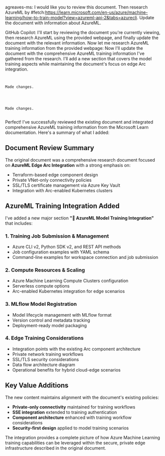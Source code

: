 agreaves-ms: I would like you to review this document. Then research AzureML by #fetch:https://learn.microsoft.com/en-us/azure/machine-learning/how-to-train-model?view=azureml-api-2&tabs=azurecli. Update the document with information about AzureML.

GitHub Copilot: I'll start by reviewing the document you're currently viewing, then research AzureML using the provided webpage, and finally update the document with the relevant information. Now let me research AzureML training information from the provided webpage: Now I'll update the document with the comprehensive AzureML training information I've gathered from the research. I'll add a new section that covers the model training aspects while maintaining the document's focus on edge Arc integration.
```


Made changes.


```

```


Made changes.


```
Perfect! I've successfully reviewed the existing document and integrated comprehensive AzureML training information from the Microsoft Learn documentation. Here's a summary of what I added:

## Document Review Summary

The original document was a comprehensive research document focused on **AzureML Edge Arc Integration** with a strong emphasis on:
- Terraform-based edge component design
- Private VNet-only connectivity policies
- SSL/TLS certificate management via Azure Key Vault
- Integration with Arc-enabled Kubernetes clusters

## AzureML Training Integration Added

I've added a new major section **"🤖 AzureML Model Training Integration"** that includes:

### 1. **Training Job Submission & Management**
- Azure CLI v2, Python SDK v2, and REST API methods
- Job configuration examples with YAML schema
- Command-line examples for workspace connection and job submission

### 2. **Compute Resources & Scaling**
- Azure Machine Learning Compute Clusters configuration
- Serverless compute options
- Arc-enabled Kubernetes integration for edge scenarios

### 3. **MLflow Model Registration**
- Model lifecycle management with MLflow format
- Version control and metadata tracking
- Deployment-ready model packaging

### 4. **Edge Training Considerations**
- Integration points with the existing Arc component architecture
- Private network training workflows
- SSL/TLS security considerations
- Data flow architecture diagram
- Operational benefits for hybrid cloud-edge scenarios

## Key Value Additions

The new content maintains alignment with the document's existing policies:
- **Private-only connectivity** maintained for training workflows
- **SSE integration** extended to training authentication
- **Component architecture** enhanced with training workflow considerations
- **Security-first design** applied to model training scenarios

The integration provides a complete picture of how Azure Machine Learning training capabilities can be leveraged within the secure, private edge infrastructure described in the original document.
